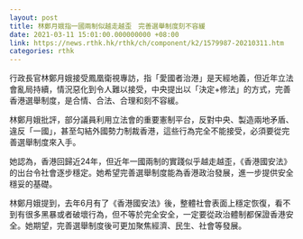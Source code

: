 ```yaml
---
layout: post
title: 林鄭月娥指一國兩制似越走越歪　完善選舉制度刻不容緩
date: 2021-03-11 15:01:00.000000000 +08:00
link: https://news.rthk.hk/rthk/ch/component/k2/1579987-20210311.htm
categories: rthk
---
```


行政長官林鄭月娥接受鳳凰衛視專訪，指「愛國者治港」是天經地義，但近年立法會亂局持續，情況惡化到令人難以接受，中央提出以「決定+修法」的方式，完善香港選舉制度，是合情、合法、合理和刻不容緩。

林鄭月娥批評，部分議員利用立法會的重要憲制平台，反對中央、製造兩地矛盾、違反「一國」，甚至勾結外國勢力制裁香港，這些行為完全不能接受，必須要從完善選舉制度來入手。

她認為，香港回歸近24年，但近年一國兩制的實踐似乎越走越歪，《香港國安法》的出台令社會逐步穩定。她希望完善選舉制度能為香港政治發展，進一步提供安全穩妥的基礎。

林鄭月娥提到，去年6月有了《香港國安法》後，整體社會表面上穩定恢復，看不到有很多黑暴或者破壞行為，但不等於完全安全，一定要從政治體制都保證香港安全。她期望，完善選舉制度後可更加聚焦經濟、民生、社會等發展。
